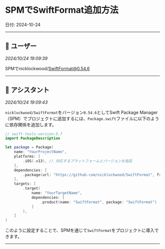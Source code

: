 # SPMでSwiftFormat追加方法

日付: 2024-10-24

---

## 👤 ユーザー
*2024/10/24 19:09:39*

SPMでnicklockwood/SwiftFormat@0.54.6

---

## 🤖 アシスタント
*2024/10/24 19:09:43*

`nicklockwood/SwiftFormat`をバージョン`0.54.6`としてSwift Package Manager（SPM）でプロジェクトに追加するには、`Package.swift`ファイルに以下のように依存関係を追加します。

```swift
// swift-tools-version:5.7
import PackageDescription

let package = Package(
    name: "YourProjectName",
    platforms: [
        .iOS(.v13), // 対応するプラットフォームとバージョンを指定
    ],
    dependencies: [
        .package(url: "https://github.com/nicklockwood/SwiftFormat", from: "0.54.6"),
    ],
    targets: [
        .target(
            name: "YourTargetName",
            dependencies: [
                .product(name: "SwiftFormat", package: "SwiftFormat")
            ]
        ),
    ]
)
```

このように設定することで、SPMを通じて`SwiftFormat`をプロジェクトに導入できます。

---
